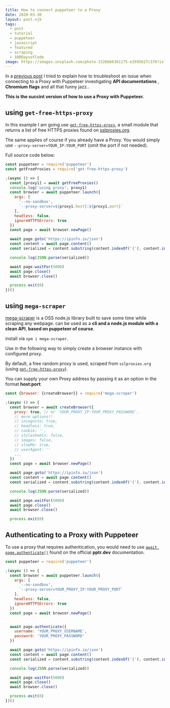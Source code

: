 ```yaml
---
title: How to connect puppeteer to a Proxy
date: 2020-03-30
layout: post.njk
tags:
  - post
  - tutorial
  - puppeteer
  - javascript
  - featured
  - scraping
  - 100DaysofCode
image: https://images.unsplash.com/photo-1526666361175-e3595627c376?ixlib=rb-1.2.1&ixid=eyJhcHBfaWQiOjEyMDd9&auto=format&fit=crop&w=250&q=40
---
```


In a [previous post](/posts/2020-03-30-How-to-solve-Puppeteer-Chrome-Error-ERR_INVALID_ARGUMENT/) I tried to explain how to troubleshoot an issue when connecting to a Proxy with Puppeteer investigating **API documentations** , **Chromium flags** and all that funny jazz..

**This is the succint version of how to use a Proxy with Puppeteer.**

## using `get-free-https-proxy`

In this example I am going use [`get-free-https-proxy`](https://www.npmjs.com/package/get-free-https-proxy), a small module that returns a list of free HTTPS proxies found on [sslproxies.org](https://www.sslproxies.org).

The same applies of course if you already have a Proxy. You would simply use `--proxy-server=YOUR_IP:YOUR_PORT` (omit the port if not needed).

Full source code below:

```js
const puppeteer = require('puppeteer')
const getFreeProxies = require('get-free-https-proxy')

;(async () => {
  const [proxy1] = await getFreeProxies()
  console.log('using proxy', proxy1)
  const browser = await puppeteer.launch({
    args: [
      '--no-sandbox',
      `--proxy-server=${proxy1.host}:${proxy1.port}`
    ],
    headless: false,
    ignoreHTTPSErrors: true
  })
  const page = await browser.newPage()

  await page.goto('https://ipinfo.io/json')
  const content = await page.content()
  const serialized = content.substring(content.indexOf('{'), content.indexOf('}') + 1)

  console.log(JSON.parse(serialized))

  await page.waitFor(5000)
  await page.close()
  await browser.close()

  process.exit(0)
})()
```

## using `mega-scraper`

[mega-scraper](https://github.com/christian-fei/mega-scraper) is a OSS node.js library built to save some time while scraping any webpage. can be used as a **cli and a node.js module with a clean API**, **based on puppeteer of course**.

install via `npm i mega-scraper`.

Use in the following way to simply create a browser instance with configured proxy.

By default, a free random proxy is used, scraped from `sslproxies.org` (using [`get-free-https-proxy`](https://www.npmjs.com/package/get-free-https-proxy)).

You can supply your own Proxy address by passing it as an option in the format **host:port**:

```js
const {browser: {createBrowser}} = require('mega-scraper')

;(async () => {
  const browser = await createBrowser({
    proxy: true, // or `YOUR_PROXY_IP:YOUR_PROXY_PASSWORD`,
    // more options!!
    // incognito: true,
    // headless: true,
    // cookie: '',
    // stylesheets: false,
    // images: false,
    // slowMo: true,
    // userAgent: ''
    ...
  })
  const page = await browser.newPage()

  await page.goto('https://ipinfo.io/json')
  const content = await page.content()
  const serialized = content.substring(content.indexOf('{'), content.indexOf('}') + 1)

  console.log(JSON.parse(serialized))

  await page.waitFor(5000)
  await page.close()
  await browser.close()

  process.exit(0)
```


## Authenticating to a Proxy with Puppeteer

To use a proxy that requires authentication, you would need to use [`await page.authenticate()`](https://pptr.dev/#?product=Puppeteer&version=v2.1.1&show=api-pageauthenticatecredentials) found on the official **pptr.dev** documentation.

```js
const puppeteer = require('puppeteer')

;(async () => {
  const browser = await puppeteer.launch({
    args: [
      '--no-sandbox',
      `--proxy-server=YOUR_PROXY_IP:YOUR_PROXY_PORT`
    ],
    headless: false,
    ignoreHTTPSErrors: true
  })
  const page = await browser.newPage()


  await page.authenticate({
    username: 'YOUR_PROXY_USERNAME',
    password: 'YOUR_PROXY_PASSWORD'
  })

  await page.goto('https://ipinfo.io/json')
  const content = await page.content()
  const serialized = content.substring(content.indexOf('{'), content.indexOf('}') + 1)

  console.log(JSON.parse(serialized))

  await page.waitFor(5000)
  await page.close()
  await browser.close()

  process.exit(0)
})()
```
